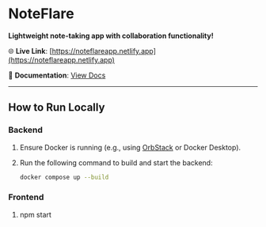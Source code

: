 # NoteFlare

**Lightweight note-taking app with collaboration functionality!**

🌐 **Live Link**: [https://noteflareapp.netlify.app](https://noteflareapp.netlify.app)

📄 **Documentation**: [View Docs](https://docs.google.com/document/d/1klQAu_OcDM3JoZ8sKqTwY08J0XTG5LNn91t-yFUTNIw/edit?tab=t.0)

---

## How to Run Locally

### Backend

1. Ensure Docker is running (e.g., using [OrbStack](https://orbstack.dev/) or Docker Desktop).
2. Run the following command to build and start the backend:

   ```bash
   docker compose up --build

### Frontend
1. npm start

  
